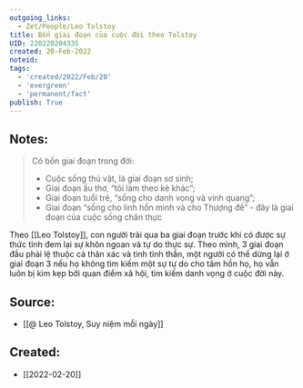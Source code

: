```yaml
---
outgoing_links:
  - Zet/People/Leo Tolstoy
title: Bốn giai đoạn của cuộc đời theo Tolstoy
UID: 220220204335
created: 20-Feb-2022
noteid:
tags:
  - 'created/2022/Feb/20'
  - 'evergreen'
  - 'permanent/fact'
publish: True
---
```

## Notes:
> Có bốn giai đoạn trong đời: 
> - Cuộc sống thú vật, là giai đoạn sơ sinh; 
> - Giai đoạn ấu thơ, “tôi làm theo kẻ khác”; 
> - Giai đoạn tuổi trẻ, “sống cho danh vọng và vinh quang”; 
> - Giai đoạn “sống cho linh hồn mình và cho Thượng đế” - đây là giai đoạn của cuộc sống chân thực

Theo [[Leo Tolstoy]], con người trải qua ba giai đoạn trước khi có được sự thức tỉnh đem lại sự khôn ngoan và tự do thực sự. Theo mình, 3 giai đoạn đầu phải lệ thuộc cả thân xác và tinh tinh thần, một người có thể dừng lại ở giai đoạn 3 nếu họ không tìm kiếm một sự tự do cho tâm hồn họ, họ vẫn luôn bị kìm kẹp bởi quan điểm xã hội, tìm kiếm danh vọng ở cuộc đời này.

## Source:
- [[@ Leo Tolstoy, Suy niệm mỗi ngày]]




## Created:
- [[2022-02-20]]
